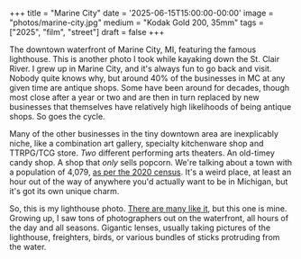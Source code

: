 +++
title = "Marine City"
date = '2025-06-15T15:00:00-00:00'
image = "photos/marine-city.jpg"
medium = "Kodak Gold 200, 35mm"
tags = ["2025", "film", "street"]
draft = false
+++

The downtown waterfront of Marine City, MI, featuring the famous lighthouse. This is another photo I took while
kayaking down the St. Clair River. I grew up in Marine City, and it's always fun to go back and visit.
Nobody quite knows why, but around 40% of the businesses in MC at any given time are antique shops. Some have been
around for decades, though most close after a year or two and are then in turn replaced by new businesses that
themselves have relatively high likelihoods of being antique shops. So goes the cycle.

Many of the other businesses in the tiny downtown area are inexplicably niche, like a combination art gallery, specialty
kitchenware shop and TTRPG/TCG store. *Two* different performing arts theaters. An old-timey candy shop. A shop that
*only* sells popcorn. We're talking about a town with a population of
4,079, [as per the 2020 census](https://en.wikipedia.org/wiki/Marine_City,_Michigan).
It's a weird place, at least an hour out of
the way of anywhere you'd actually want to be in Michigan, but it's got its own unique charm.

So, this is my lighthouse photo.
[There are many like it](https://www.google.com/search?q=marine+city+lighthouse&client=firefox-b-1-d&sca_esv=da5792c7619f0cb2&udm=2&biw=1271&bih=901&ei=XdrdaK6lF7Cfw8cPjYiy4AQ&ved=0ahUKEwjux-2ps4SQAxWwz_ACHQ2EDEwQ4dUDCBE&uact=5&oq=marine+city+lighthouse&gs_lp=Egtnd3Mtd2l6LWltZyIWbWFyaW5lIGNpdHkgbGlnaHRob3VzZTIFEAAYgAQyBhAAGAgYHjIGEAAYCBgeMgYQABgIGB5IvhpQkQlYghlwAngAkAEAmAFKoAGKBqoBAjEzuAEDyAEA-AEBmAIPoALKBsICChAAGIAEGIoFGEPCAggQABiABBixA8ICBhAAGAcYHpgDAIgGAZIHAjE1oAesLLIHAjEzuAe9BsIHBTAuNy44yAcs&sclient=gws-wiz-img),
but this one is mine.
Growing up, I saw tons of photographers out on the waterfront, all hours of the day and all seasons. Gigantic lenses,
usually taking pictures of the lighthouse, freighters, birds, or various bundles of sticks protruding from the water. 